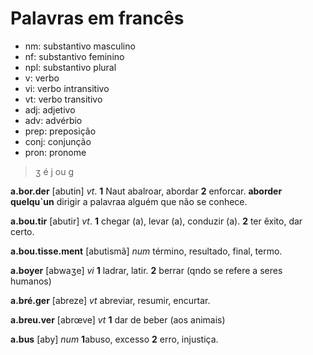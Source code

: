 # Palavras em francês


- nm: substantivo masculino
- nf: substantivo feminino
- npl: substantivo plural
- v: verbo
- vi: verbo intransitivo
- vt: verbo transitivo
- adj: adjetivo
- adv: advérbio
- prep: preposição
- conj: conjunção
- pron: pronome

> ʒ é j ou g

**a.bor.der** [abutin] *vt*. **1** Naut abalroar, abordar **2** enforcar. 
**aborder quelqu`un** dirigir a palavraa alguém que não se conhece.

**a.bou.tir** [abutir] *vt*. **1** chegar (a), levar (a), conduzir (a). 
**2** ter êxito, dar certo.

**a.bou.tisse.ment** [abutismã] *num* término, resultado, final, termo.

**a.boyer** [abwaʒe] *vi* **1** ladrar, latir. **2** berrar (qndo se refere a seres humanos)

**a.bré.ger** [abreze] *vt* abreviar, resumir, encurtar.

**a.breu.ver** [abrœve] *vt* **1** dar de beber (aos animais)



**a.bus** [aby] *num* **1**abuso, excesso **2** erro, injustiça.

